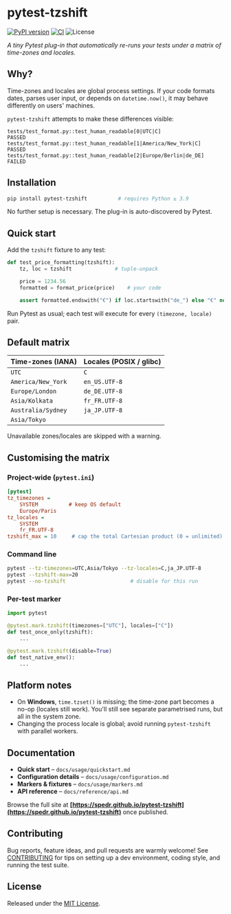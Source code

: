 # pytest-tzshift

[![PyPI version](https://img.shields.io/pypi/v/pytest-tzshift.svg)](https://pypi.org/project/pytest-tzshift/)
[![CI](https://github.com/spedr/pytest-tzshift/actions/workflows/ci.yml/badge.svg)](https://github.com/spedr/pytest-tzshift/actions/workflows/ci.yml)
![License](https://img.shields.io/badge/license-MIT-blue.svg)

*A tiny Pytest plug-in that automatically re-runs your tests under a matrix of time-zones and locales.*


## Why?

Time-zones and locales are global process settings.
If your code formats dates, parses user input, or depends on `datetime.now()`, it may behave differently on users' machines.

`pytest-tzshift` attempts to make these differences visible:

```text
tests/test_format.py::test_human_readable[0|UTC|C]                  PASSED
tests/test_format.py::test_human_readable[1|America/New_York|C]     PASSED
tests/test_format.py::test_human_readable[2|Europe/Berlin|de_DE]    FAILED
```


## Installation

```bash
pip install pytest-tzshift          # requires Python ≥ 3.9
```

No further setup is necessary. The plug-in is auto-discovered by Pytest.


## Quick start

Add the `tzshift` fixture to any test:

```python
def test_price_formatting(tzshift):
    tz, loc = tzshift              # tuple-unpack

    price = 1234.56
    formatted = format_price(price)    # your code

    assert formatted.endswith("€") if loc.startswith("de_") else "€" not in formatted
```

Run Pytest as usual; each test will execute for every `(timezone, locale)` pair.


## Default matrix

| Time-zones (IANA)  | Locales (POSIX / glibc) |
| ------------------ | ----------------------- |
| `UTC`              | `C`                     |
| `America/New_York` | `en_US.UTF-8`           |
| `Europe/London`    | `de_DE.UTF-8`           |
| `Asia/Kolkata`     | `fr_FR.UTF-8`           |
| `Australia/Sydney` | `ja_JP.UTF-8`           |
| `Asia/Tokyo`       |                         |

Unavailable zones/locales are skipped with a warning.


## Customising the matrix

### Project-wide (`pytest.ini`)

```ini
[pytest]
tz_timezones =
    SYSTEM          # keep OS default
    Europe/Paris
tz_locales =
    SYSTEM
    fr_FR.UTF-8
tzshift_max = 10     # cap the total Cartesian product (0 = unlimited)
```

### Command line

```bash
pytest --tz-timezones=UTC,Asia/Tokyo --tz-locales=C,ja_JP.UTF-8
pytest --tzshift-max=20
pytest --no-tzshift                     # disable for this run
```

### Per-test marker

```python
import pytest

@pytest.mark.tzshift(timezones=["UTC"], locales=["C"])
def test_once_only(tzshift):
    ...

@pytest.mark.tzshift(disable=True)
def test_native_env():
    ...
```


## Platform notes

* On **Windows**, `time.tzset()` is missing; the time-zone part becomes a no-op (locales still work).
  You'll still see separate parametrised runs, but all in the system zone.
* Changing the process locale is global; avoid running `pytest-tzshift` with parallel workers.


## Documentation

* **Quick start** – `docs/usage/quickstart.md`
* **Configuration details** – `docs/usage/configuration.md`
* **Markers & fixtures** – `docs/usage/markers.md`
* **API reference** – `docs/reference/api.md`

Browse the full site at **[https://spedr.github.io/pytest-tzshift](https://spedr.github.io/pytest-tzshift)** once published.


## Contributing

Bug reports, feature ideas, and pull requests are warmly welcome!
See [CONTRIBUTING](docs/contributing.md) for tips on setting up a dev environment, coding style, and running the test suite.


## License

Released under the [MIT License](LICENSE).
